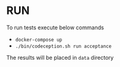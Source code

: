 # RUN

To run tests execute below commands
- `docker-compose up`
- `./bin/codeception.sh run acceptance`

The results will be placed in `data` directory